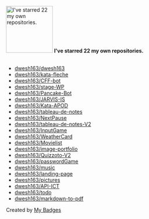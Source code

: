 <img src="https://my-badges.github.io/my-badges/self-star.png" alt="I&apos;ve starred 22 my own repositories." title="I&apos;ve starred 22 my own repositories." width="128">
<strong>I&apos;ve starred 22 my own repositories.</strong>
<br><br>

- <a href="https://github.com/dwesh163/dwesh163">dwesh163/dwesh163</a>
- <a href="https://github.com/dwesh163/kata-fleche">dwesh163/kata-fleche</a>
- <a href="https://github.com/dwesh163/CFF-bot">dwesh163/CFF-bot</a>
- <a href="https://github.com/dwesh163/stage-WP">dwesh163/stage-WP</a>
- <a href="https://github.com/dwesh163/Pancake-Bot">dwesh163/Pancake-Bot</a>
- <a href="https://github.com/dwesh163/JARVIS-IS">dwesh163/JARVIS-IS</a>
- <a href="https://github.com/dwesh163/Kata-APOD">dwesh163/Kata-APOD</a>
- <a href="https://github.com/dwesh163/tableau-de-notes">dwesh163/tableau-de-notes</a>
- <a href="https://github.com/dwesh163/NextPause">dwesh163/NextPause</a>
- <a href="https://github.com/dwesh163/tableau-de-notes-V2">dwesh163/tableau-de-notes-V2</a>
- <a href="https://github.com/dwesh163/InputGame">dwesh163/InputGame</a>
- <a href="https://github.com/dwesh163/WeatherCard">dwesh163/WeatherCard</a>
- <a href="https://github.com/dwesh163/Movielist">dwesh163/Movielist</a>
- <a href="https://github.com/dwesh163/image-portfolio">dwesh163/image-portfolio</a>
- <a href="https://github.com/dwesh163/Quizzoto-V2">dwesh163/Quizzoto-V2</a>
- <a href="https://github.com/dwesh163/passwordGame">dwesh163/passwordGame</a>
- <a href="https://github.com/dwesh163/music">dwesh163/music</a>
- <a href="https://github.com/dwesh163/landing-page">dwesh163/landing-page</a>
- <a href="https://github.com/dwesh163/pictures">dwesh163/pictures</a>
- <a href="https://github.com/dwesh163/API-ICT">dwesh163/API-ICT</a>
- <a href="https://github.com/dwesh163/todo">dwesh163/todo</a>
- <a href="https://github.com/dwesh163/markdown-to-pdf">dwesh163/markdown-to-pdf</a>


Created by <a href="https://github.com/my-badges/my-badges">My Badges</a>